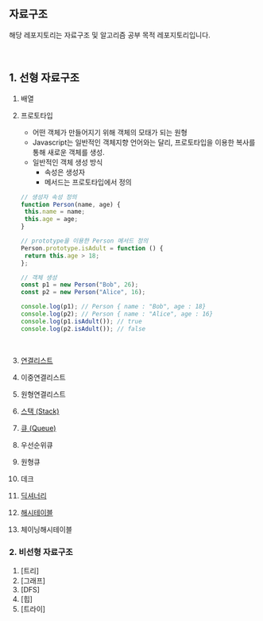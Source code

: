 ## 자료구조

해당 레포지토리는 자료구조 및 알고리즘 공부 목적 레포지토리입니다.



<br>

## 1. 선형 자료구조



1. 배열
2. 프로토타입

   - 어떤 객체가 만들어지기 위해 객체의 모태가 되는 원형
   - Javascript는 일반적인 객체지향 언어와는 달리, 프로토타입을 이용한 복사를 통해 새로운 객체를 생성.
   - 일반적인 객체 생성 방식
     - 속성은 생성자
     - 메서드는 프로토타입에서 정의

   ```javascript
   // 생성자 속성 정의
   function Person(name, age) {
   	this.name = name;
   	this.age = age;
   }

   // prototype을 이용한 Person 메서드 정의
   Person.prototype.isAdult = function () {
   	return this.age > 18;
   };

   // 객체 생성
   const p1 = new Person("Bob", 26);
   const p2 = new Person("Alice", 16);

   console.log(p1); // Person { name : "Bob", age : 18}
   console.log(p2); // Person { name : "Alice", age : 16}
   console.log(p1.isAdult()); // true
   console.log(p2.isAdult()); // false
   ```

   <br>

3. [연결리스트](https://github.com/sangwoong03/Data-sturcture-Algorithm/tree/master/%EC%84%A0%ED%98%95%20%EC%9E%90%EB%A3%8C%EA%B5%AC%EC%A1%B0/Linked%20List)
4. 이중연결리스트
5. 원형연결리스트
6. [스택 (Stack)](https://github.com/sangwoong03/Data-sturcture-Algorithm/tree/master/%EC%84%A0%ED%98%95%20%EC%9E%90%EB%A3%8C%EA%B5%AC%EC%A1%B0/Stack)
7. [큐 (Queue)](https://github.com/sangwoong03/Data-sturcture-Algorithm/tree/master/%EC%84%A0%ED%98%95%20%EC%9E%90%EB%A3%8C%EA%B5%AC%EC%A1%B0/Queue)
8. 우선순위큐
9. 원형큐
10. 데크
11. [딕셔너리](https://github.com/sangwoong03/Data-sturcture-Algorithm/tree/master/%EC%84%A0%ED%98%95%20%EC%9E%90%EB%A3%8C%EA%B5%AC%EC%A1%B0/Dictionary)
12. [해시테이블](https://github.com/sangwoong03/Data-sturcture-Algorithm/tree/master/%EC%84%A0%ED%98%95%20%EC%9E%90%EB%A3%8C%EA%B5%AC%EC%A1%B0/Hash_table)
13. 체이닝해시테이블

### 2. 비선형 자료구조


1. [트리]
2. [그래프]
3. [DFS]
4. [힙]
5. [트라이]
